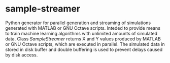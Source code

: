 # sample-streamer
Python generator for parallel generation and streaming of simulations generated with MATLAB or GNU Octave scripts. Inteded to provide means to train machine learning algorithms with unlimited amounts of simulated data. Class *SampleStreamer* returns X and Y values produced by MATLAB or GNU Octave scripts, which are executed in parallel. The simulated data in stored in disk buffer and double buffering is used to prevent delays caused by disk access. 
